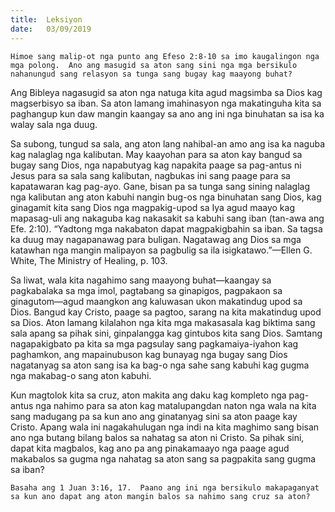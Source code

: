 ```yaml
---
title:  Leksiyon
date:   03/09/2019
---
```


`Himoe sang malip-ot nga punto ang Efeso 2:8-10 sa imo kaugalingon nga mga polong.  Ano ang masugid sa aton sang sini nga mga bersikulo nahanungud sang relasyon sa tunga sang bugay kag maayong buhat?`

Ang Bibleya nagasugid sa aton nga natuga kita agud magsimba sa Dios kag magserbisyo sa iban.  Sa aton lamang imahinasyon nga makatinguha kita sa paghangup kun daw mangin kaangay sa ano ang ini nga binuhatan sa isa ka walay sala nga duug.

Sa subong, tungud sa sala, ang aton lang nahibal-an amo ang isa ka naguba kag nalaglag nga kalibutan.  May kaayohan para sa aton kay bangud sa bugay sang Dios, nga napabutyag kag napakita paage sa pag-antus ni Jesus para sa sala sang kalibutan, nagbukas ini sang paage para sa kapatawaran kag pag-ayo.  Gane, bisan pa sa tunga sang sining nalaglag nga kalibutan ang aton kabuhi nangin bug-os nga binuhatan sang Dios, kag ginagamit kita sang Dios nga magpakig-upod sa Iya agud maayo kag mapasag-uli ang nakaguba kag nakasakit sa kabuhi sang iban (tan-awa ang Efe. 2:10).  “Yadtong mga nakabaton dapat magpakigbahin sa iban.  Sa tagsa ka duug may nagapanawag para buligan.  Nagatawag ang Dios sa mga katawhan nga mangin malipayon sa pagbulig sa ila isigkatawo.”—Ellen G. White, The Ministry of Healing, p. 103.

Sa liwat, wala kita nagahimo sang maayong buhat—kaangay sa pagkabalaka sa mga imol, pagtabang sa ginapigos, pagpakaon sa ginagutom—agud maangkon ang kaluwasan ukon makatindug upod sa Dios.  Bangud kay Cristo, paage sa pagtoo, sarang na kita makatindug upod sa Dios.  Aton lamang kilalahon nga kita mga makasasala kag biktima sang sala apang sa pihak sini, ginpalangga kag gintubos kita sang Dios.  Samtang nagapakigbato pa kita sa mga pagsulay sang pagkamaiya-iyahon kag paghamkon, ang mapainubuson kag bunayag nga bugay sang Dios nagatanyag sa aton sang isa ka bag-o nga sahe sang kabuhi kag gugma nga makabag-o sang aton kabuhi.

Kun magtolok kita sa cruz, aton makita ang daku kag kompleto nga pag-antus nga nahimo para sa aton kag matalupangdan naton nga wala na kita sang madugang pa sa kun ano ang ginatanyag sini sa aton paage kay Cristo. Apang wala ini nagakahulugan nga indi na kita maghimo sang bisan ano nga butang bilang balos sa nahatag sa aton ni Cristo.  Sa pihak sini, dapat kita magbalos, kag ano pa ang pinakamaayo nga paage agud makabalos sa gugma nga nahatag sa aton sang sa pagpakita sang gugma sa iban?

`Basaha ang 1 Juan 3:16, 17.  Paano ang ini nga bersikulo makapaganyat sa kun ano dapat ang aton mangin balos sa nahimo sang cruz sa aton?`
